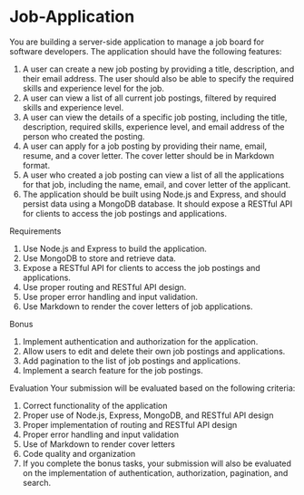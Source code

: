# Job-Application

You are building a server-side application to manage a job board for software developers. The application should have the following features:

1.	A user can create a new job posting by providing a title, description, and their email address. The user should also be able to specify the required skills and experience level for the job.
2.	A user can view a list of all current job postings, filtered by required skills and experience level.
3.	A user can view the details of a specific job posting, including the title, description, required skills, experience level, and email address of the person who created the posting.
4.	A user can apply for a job posting by providing their name, email, resume, and a cover letter. The cover letter should be in Markdown format.
5.	A user who created a job posting can view a list of all the applications for that job, including the name, email, and cover letter of the applicant.
6.	The application should be built using Node.js and Express, and should persist data using a MongoDB database. It should expose a RESTful API for clients to access the job postings and applications.

Requirements
1.	Use Node.js and Express to build the application.
2.	Use MongoDB to store and retrieve data.
3.	Expose a RESTful API for clients to access the job postings and applications.
4.	Use proper routing and RESTful API design.
5.	Use proper error handling and input validation.
6.	Use Markdown to render the cover letters of job applications.

Bonus
1.	Implement authentication and authorization for the application.
2.	Allow users to edit and delete their own job postings and applications.
3.	Add pagination to the list of job postings and applications.
4.	Implement a search feature for the job postings.

Evaluation
Your submission will be evaluated based on the following criteria:

1.	Correct functionality of the application
2.	Proper use of Node.js, Express, MongoDB, and RESTful API design
3.	Proper implementation of routing and RESTful API design
4.	Proper error handling and input validation
5.	Use of Markdown to render cover letters
6.	Code quality and organization
7.	If you complete the bonus tasks, your submission will also be evaluated on the implementation of authentication, authorization, pagination, and search.